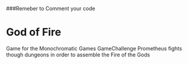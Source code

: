###Remeber to Comment your code

# God of Fire
Game for the Monochromatic Games GameChallenge
  Prometheus fights though dungeons in order to assemble the Fire of the Gods
